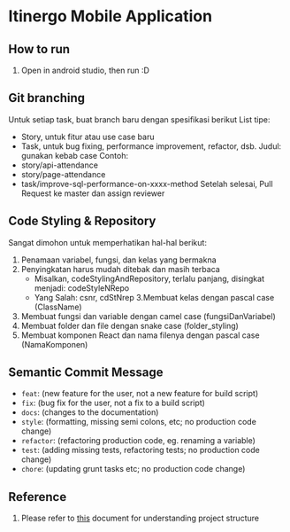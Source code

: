 # Itinergo Mobile Application

## How to run
1. Open in android studio, then run :D

## Git branching
Untuk setiap task, buat branch baru dengan spesifikasi berikut
List tipe:
- Story, untuk fitur atau use case baru
- Task, untuk bug fixing, performance improvement, refactor, dsb.
Judul: gunakan kebab case
Contoh:
- story/api-attendance
- story/page-attendance
- task/improve-sql-performance-on-xxxx-method
Setelah selesai, Pull Request ke master dan assign reviewer

## Code Styling & Repository
Sangat dimohon untuk memperhatikan hal-hal berikut:
1. Penamaan variabel, fungsi, dan kelas yang bermakna
2. Penyingkatan harus mudah ditebak dan masih terbaca
    - Misalkan, codeStylingAndRepository, terlalu panjang, disingkat menjadi: codeStyleNRepo
    - Yang Salah: csnr, cdStNrep
      3.Membuat kelas dengan pascal case (ClassName)
3. Membuat fungsi dan variable dengan camel case (fungsiDanVariabel)
4. Membuat folder dan file dengan snake case (folder_styling)
5. Membuat komponen React dan nama filenya dengan pascal case (NamaKomponen)

## Semantic Commit Message

- `feat`: (new feature for the user, not a new feature for build script)
- `fix`: (bug fix for the user, not a fix to a build script)
- `docs`: (changes to the documentation)
- `style`: (formatting, missing semi colons, etc; no production code change)
- `refactor`: (refactoring production code, eg. renaming a variable)
- `test`: (adding missing tests, refactoring tests; no production code change)
- `chore`: (updating grunt tasks etc; no production code change)

## Reference
1. Please refer to [this](https://github.com/golang-standards/project-layout/tree/master/deployments) document for understanding project structure
